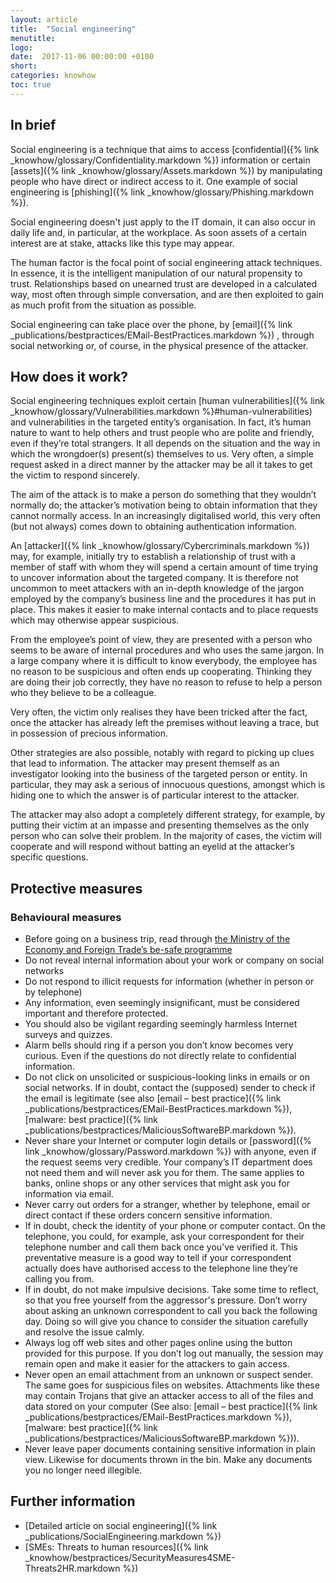 ```yaml
---
layout: article
title:  "Social engineering"
menutitle:
logo:
date:  2017-11-06 00:00:00 +0100
short:
categories: knowhow
toc: true
---
```

## In brief
Social engineering is a technique that aims to access [confidential]({% link _knowhow/glossary/Confidentiality.markdown %}) information or certain [assets]({% link _knowhow/glossary/Assets.markdown %}) by manipulating people who have direct or indirect access to it. One example of social engineering is [phishing]({% link _knowhow/glossary/Phishing.markdown %}).

Social engineering doesn't just apply to the IT domain, it can also occur in daily life and, in particular, at the workplace. As soon assets of a certain interest are at stake, attacks like this type may appear.

The human factor is the focal point of social engineering attack techniques. In essence, it is the intelligent manipulation of our natural propensity to trust. Relationships based on unearned trust are developed in a calculated way, most often through simple conversation, and are then exploited to gain as much profit from the situation as possible.

Social engineering can take place over the phone, by [email]({% link _publications/bestpractices/EMail-BestPractices.markdown %}) , through social networking or, of course, in the physical presence of the attacker.

## How does it work?
Social engineering techniques exploit certain [human vulnerabilities]({% link _knowhow/glossary/Vulnerabilities.markdown %}#human-vulnerabilities) and vulnerabilities in the targeted entity’s organisation. In fact, it’s human nature to want to help others and trust people who are polite and friendly, even if they’re total strangers. It all depends on the situation and the way in which the wrongdoer(s) present(s) themselves to us. Very often, a simple request asked in a direct manner by the attacker may be all it takes to get the victim to respond sincerely.

The aim of the attack is to make a person do something that they wouldn’t normally do; the attacker’s motivation being to obtain information that they cannot normally access. In an increasingly digitalised world, this very often (but not always) comes down to obtaining authentication information.

An [attacker]({% link _knowhow/glossary/Cybercriminals.markdown %}) may, for example, initially try to establish a relationship of trust with a member of staff with whom they will spend a certain amount of time trying to uncover information about the targeted company. It is therefore not uncommon to meet attackers with an in-depth knowledge of the jargon employed by the company’s business line and the procedures it has put in place. This makes it easier to make internal contacts and to place requests which may otherwise appear suspicious.

From the employee’s point of view, they are presented with a person who seems to be aware of internal procedures and who uses the same jargon. In a large company where it is difficult to know everybody, the employee has no reason to be suspicious and often ends up cooperating. Thinking they are doing their job correctly, they have no reason to refuse to help a person who they believe to be a colleague.

Very often, the victim only realises they have been tricked after the fact, once the attacker has already left the premises without leaving a trace, but in possession of precious information.

Other strategies are also possible, notably with regard to picking up clues that lead to information. The attacker may present themself as an investigator looking into the business of the targeted person or entity. In particular, they may ask a serious of innocuous questions, amongst which is hiding one to which the answer is of particular interest to the attacker.

The attacker may also adopt a completely different strategy, for example, by putting their victim at an impasse and presenting themselves as the only person who can solve their problem. In the majority of cases, the victim will cooperate and will respond without batting an eyelid at the attacker’s specific questions.

## Protective measures

### Behavioural measures

* Before going on a business trip, read through [the Ministry of the Economy and Foreign Trade’s be-safe programme](https://www.tradeandinvest.lu/invest-in-luxembourg)
* Do not reveal internal information about your work or company on social networks
* Do not respond to illicit requests for information (whether in person or by telephone)
* Any information, even seemingly insignificant, must be considered important and therefore protected.
* You should also be vigilant regarding seemingly harmless Internet surveys and quizzes.
* Alarm bells should ring if a person you don’t know becomes very curious. Even if the questions do not directly relate to confidential information.
* Do not click on unsolicited or suspicious-looking links in emails or on social networks. If in doubt, contact the (supposed) sender to check if the email is legitimate (see also [email – best practice]({% link _publications/bestpractices/EMail-BestPractices.markdown %}), [malware: best practice]({% link _publications/bestpractices/MaliciousSoftwareBP.markdown %}).
* Never share your Internet or computer login details or [password]({% link _knowhow/glossary/Password.markdown %}) with anyone, even if the request seems very credible. Your company’s IT department does not need them and will never ask you for them. The same applies to banks, online shops or any other services that might ask you for information via email.
* Never carry out orders for a stranger, whether by telephone, email or direct contact if these orders concern sensitive information.
* If in doubt, check the identity of your phone or computer contact. On the telephone, you could, for example, ask your correspondent for their telephone number and call them back once you’ve verified it. This preventative measure is a good way to tell if your correspondent actually does have authorised access to the telephone line they’re calling you from.
* If in doubt, do not make impulsive decisions. Take some time to reflect, so that you free yourself from the aggressor's pressure. Don’t worry about asking an unknown correspondent to call you back the following day. Doing so will give you chance to consider the situation carefully and resolve the issue calmly.
* Always log off web sites and other pages online using the button provided for this purpose. If you don’t log out manually, the session may remain open and make it easier for the attackers to gain access.
* Never open an email attachment from an unknown or suspect sender. The same goes for suspicious files on websites. Attachments like these may contain Trojans that give an attacker access to all of the files and data stored on your computer (See also: [email – best practice]({% link _publications/bestpractices/EMail-BestPractices.markdown %}), [malware: best practice]({% link _publications/bestpractices/MaliciousSoftwareBP.markdown %})).
* Never leave paper documents containing sensitive information in plain view. Likewise for documents thrown in the bin. Make any documents you no longer need illegible.

## Further information
* [Detailed article on social engineering]({% link _publications/SocialEngineering.markdown %})
* [SMEs: Threats to human resources]({% link _knowhow/bestpractices/SecurityMeasures4SME-Threats2HR.markdown %})
